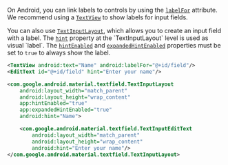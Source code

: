 On Android, you can link labels to controls by using the [`labelFor`](https://developer.android.com/reference/android/view/View#setLabelFor(int)) attribute. We recommend using a [`TextView`](https://developer.android.com/reference/android/widget/TextView) to show labels for input fields.

You can also use [`TextInputLayout`](https://developer.android.com/reference/com/google/android/material/textfield/TextInputLayout), which allows you to create an input field with a label. The [`hint`](https://developer.android.com/reference/com/google/android/material/textfield/TextInputLayout#setHint(java.lang.CharSequence)) property at the `TextInputLayout` level is used as visual `label`. The [`hintEnabled`](https://developer.android.com/reference/com/google/android/material/textfield/TextInputLayout#setHintEnabled(boolean)) and [`expandedHintEnabled`](https://developer.android.com/reference/com/google/android/material/textfield/TextInputLayout#setExpandedHintEnabled(boolean)) properties must be set to `true` to always show the label.

```xml
<TextView android:text="Name" android:labelFor="@+id/field"/>
<EditText id="@+id/field" hint="Enter your name"/>

<com.google.android.material.textfield.TextInputLayout
    android:layout_width="match_parent"
    android:layout_height="wrap_content"
    app:hintEnabled="true"
    app:expandedHintEnabled="true"
    android:hint="Name">

    <com.google.android.material.textfield.TextInputEditText
        android:layout_width="match_parent"
        android:layout_height="wrap_content"
        android:hint="Enter your name"/>
</com.google.android.material.textfield.TextInputLayout>
```
